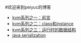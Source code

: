 #欢迎来到peiyuc的博客

* [kvm系列之一：前言](http://xuyaoyao.me/ta/preface.html)
* [kvm系列之二：class和instance](http://xuyaoyao.me/ta/class_instance.html)
* [kvm系列之三：运行时的数据结构](http://xuyaoyao.me/ta/runtime_area.html)
* [java serialization](http://xuyaoyao.me/ta/serialization.html)